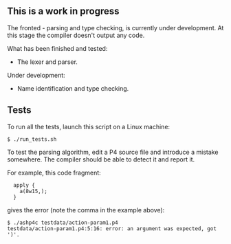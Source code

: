 ## This is a work in progress

The fronted - parsing and type checking, is currently under development. At this stage the compiler doesn't output any code. 

What has been finished and tested:
  - The lexer and parser. 
  
Under development:
  - Name identification and type checking.

## Tests

To run all the tests, launch this script on a Linux machine:

```$ ./run_tests.sh```

To test the parsing algorithm, edit a P4 source file and introduce a mistake somewhere. The compiler should be able to detect it and report it.

For example, this code fragment:

```
  apply {
    a(8w15,);
  }
```
gives the error (note the comma in the example above):

```
$ ./ashp4c testdata/action-param1.p4
testdata/action-param1.p4:5:16: error: an argument was expected, got ')'.
```


